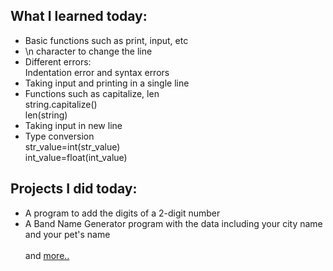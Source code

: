 ## What I learned today:  

- Basic functions such as print, input, etc  
- \n character to change the line  
- Different errors:   
    Indentation error and syntax errors  
- Taking input and printing in a single line  
- Functions such as capitalize, len  
    string.capitalize()  
    len(string)
- Taking input in new line  
- Type conversion  
    str_value=int(str_value)  
    int_value=float(int_value)  

## Projects I did today:
- A program to add the digits of a 2-digit number  
- A Band Name Generator program with the data including your city name and your pet's name  
&nbsp;  
and [more..](../Day1/)